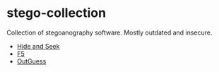 # stego-collection
Collection of stegoanography software. Mostly outdated and insecure.

- [Hide and Seek](jphs) 
- [F5](F5) 
- [OutGuess](outguess) 



